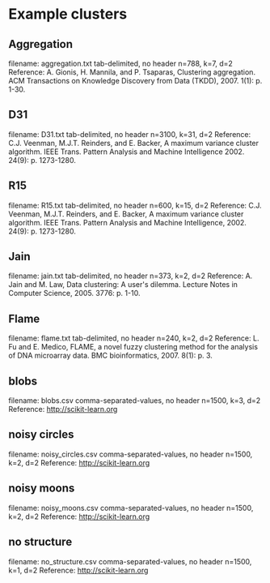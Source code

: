 # Example clusters

## Aggregation
filename: aggregation.txt
tab-delimited, no header
n=788, k=7, d=2
Reference: A. Gionis, H. Mannila, and P. Tsaparas, Clustering aggregation. ACM Transactions on Knowledge Discovery from Data (TKDD), 2007. 1(1): p. 1-30.

## D31
filename: D31.txt
tab-delimited, no header
n=3100, k=31, d=2
Reference: C.J. Veenman, M.J.T. Reinders, and E. Backer, A maximum variance cluster algorithm. IEEE Trans. Pattern Analysis and Machine Intelligence 2002. 24(9): p. 1273-1280. 

## R15
filename: R15.txt
tab-delimited, no header
n=600, k=15, d=2
Reference: C.J. Veenman, M.J.T. Reinders, and E. Backer, A maximum variance cluster algorithm. IEEE Trans. Pattern Analysis and Machine Intelligence, 2002. 24(9): p. 1273-1280. 

## Jain
filename: jain.txt
tab-delimited, no header
n=373, k=2, d=2
Reference: A. Jain and M. Law, Data clustering: A user's dilemma. Lecture Notes in Computer Science, 2005. 3776: p. 1-10. 

## Flame
filename: flame.txt
tab-delimited, no header
n=240, k=2, d=2
Reference: L. Fu and E. Medico, FLAME, a novel fuzzy clustering method for the analysis of DNA microarray data. BMC bioinformatics, 2007. 8(1): p. 3. 

## blobs
filename: blobs.csv
comma-separated-values, no header
n=1500, k=3, d=2
Reference: http://scikit-learn.org

## noisy circles
filename: noisy_circles.csv
comma-separated-values, no header
n=1500, k=2, d=2
Reference: http://scikit-learn.org

## noisy moons
filename: noisy_moons.csv
comma-separated-values, no header
n=1500, k=2, d=2
Reference: http://scikit-learn.org

## no structure
filename: no_structure.csv
comma-separated-values, no header
n=1500, k=1, d=2
Reference: http://scikit-learn.org


